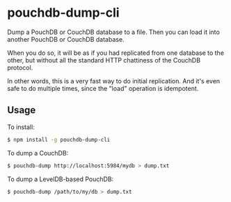 pouchdb-dump-cli
=======

Dump a PouchDB or CouchDB database to a file. Then you can load it into another PouchDB or CouchDB database.

When you do so, it will be as if you had replicated from one database to the other, but without all the standard HTTP chattiness of the CouchDB protocol.

In other words, this is a very fast way to do initial replication. And it's even safe to do multiple times, since the "load" operation is idempotent.

Usage
--------

To install:

```bash
$ npm install -g pouchdb-dump-cli
```

To dump a CouchDB:

```bash
$ pouchdb-dump http://localhost:5984/mydb > dump.txt
```

To dump a LevelDB-based PouchDB:

```bash
$ pouchdb-dump /path/to/my/db > dump.txt
```

